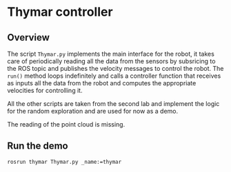 # Thymar controller

## Overview
The script `Thymar.py` implements the main interface for the robot, it takes care of periodically reading all the data from the sensors by subsricing to the ROS topic and publishes the velocity messages to control the robot. The `run()` method loops indefinitely and calls a controller function that receives as inputs all the data from the robot and computes the appropriate velocities for controlling it. 

All the other scripts are taken from the second lab and implement the logic for the random exploration and are used for now as a demo.

The reading of the point cloud is missing.

## Run the demo
`rosrun thymar Thymar.py _name:=thymar`
